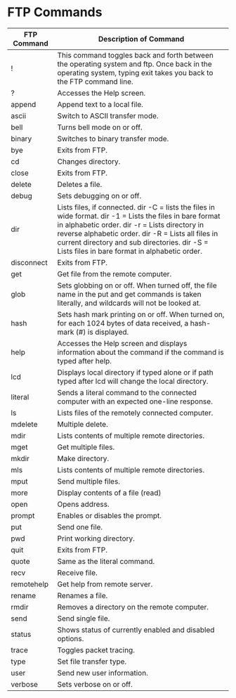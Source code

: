 # FTP Commands
| FTP Command | Description of Command |
|---|---|
| ! | This command toggles back and forth between the operating system and ftp. Once back in the operating system, typing exit takes you back to the FTP command line. |
| ? | Accesses the Help screen. |
| append | Append text to a local file. |
| ascii | Switch to ASCII transfer mode. |
| bell | Turns bell mode on or off. |
| binary | Switches to binary transfer mode. |
| bye | Exits from FTP. |
| cd | Changes directory. |
| close | Exits from FTP. |
| delete | Deletes a file. |
| debug | Sets debugging on or off. |
| dir | Lists files, if connected. dir -C = lists the files in wide format. dir -1 = Lists the files in bare format in alphabetic order. dir -r = Lists directory in reverse alphabetic order. dir -R = Lists all files in current directory and sub directories. dir -S = Lists files in bare format in alphabetic order. |
| disconnect | Exits from FTP. |
| get | Get file from the remote computer. |
| glob | Sets globbing on or off. When turned off, the file name in the put and get commands is taken literally, and wildcards will not be looked at. |
| hash | Sets hash mark printing on or off. When turned on, for each 1024 bytes of data received, a hash-mark (#) is displayed. |
| help | Accesses the Help screen and displays information about the command if the command is typed after help. |
| lcd | Displays local directory if typed alone or if path typed after lcd will change the local directory. |
| literal | Sends a literal command to the connected computer with an expected one-line response. |
| ls | Lists files of the remotely connected computer. |
| mdelete | Multiple delete. |
| mdir | Lists contents of multiple remote directories. |
| mget | Get multiple files. |
| mkdir | Make directory. |
| mls | Lists contents of multiple remote directories. |
| mput | Send multiple files. |
| more | Display contents of a file (read) |
| open | Opens address. |
| prompt | Enables or disables the prompt. |
| put | Send one file. |
| pwd | Print working directory. |
| quit | Exits from FTP. |
| quote | Same as the literal command. |
| recv | Receive file. |
| remotehelp | Get help from remote server. |
| rename | Renames a file. |
| rmdir | Removes a directory on the remote computer. |
| send | Send single file. |
| status | Shows status of currently enabled and disabled options. |
| trace | Toggles packet tracing. |
| type | Set file transfer type. |
| user | Send new user information. |
| verbose | Sets verbose on or off. |